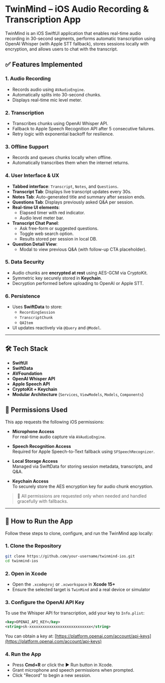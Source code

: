 # TwinMind – iOS Audio Recording & Transcription App

TwinMind is an iOS SwiftUI application that enables real-time audio recording in 30-second segments, performs automatic transcription using OpenAI Whisper (with Apple STT fallback), stores sessions locally with encryption, and allows users to chat with the transcript.

## ✅ Features Implemented

### 1. Audio Recording
- Records audio using `AVAudioEngine`.
- Automatically splits into 30-second chunks.
- Displays real-time mic level meter.

### 2. Transcription
- Transcribes chunks using OpenAI Whisper API.
- Fallback to Apple Speech Recognition API after 5 consecutive failures.
- Retry logic with exponential backoff for resilience.

### 3. Offline Support
- Records and queues chunks locally when offline.
- Automatically transcribes them when the internet returns.

### 4. User Interface & UX
- **Tabbed interface**: `Transcript`, `Notes`, and `Questions`.
- **Transcript Tab**: Displays live transcript updates every 30s.
- **Notes Tab**: Auto-generated title and summary after session ends.
- **Questions Tab**: Displays previously asked Q&A per session.
- **Real-time UI elements**:
  - Elapsed timer with red indicator.
  - Audio level meter bar.
- **Transcript Chat Panel**:
  - Ask free-form or suggested questions.
  - Toggle web search option.
  - Results stored per session in local DB.
- **Question Detail View**:
  - Modal to view previous Q&A (with follow-up CTA placeholder).

### 5. Data Security
- Audio chunks are **encrypted at rest** using AES-GCM via CryptoKit.
- Symmetric key securely stored in **Keychain**.
- Decryption performed before uploading to OpenAI or Apple STT.

### 6. Persistence
- Uses **SwiftData** to store:
  - `RecordingSession`
  - `TranscriptChunk`
  - `QAItem`
- UI updates reactively via `@Query` and `@Model`.

---

## 🛠 Tech Stack

- **SwiftUI**
- **SwiftData**
- **AVFoundation**
- **OpenAI Whisper API**
- **Apple Speech API**
- **CryptoKit + Keychain**
- **Modular Architecture** (`Services`, `ViewModels`, `Models`, `Components`)

## 🔐 Permissions Used

This app requests the following iOS permissions:

- **Microphone Access**  
  For real-time audio capture via `AVAudioEngine`.

- **Speech Recognition Access**  
  Required for Apple Speech-to-Text fallback using `SFSpeechRecognizer`.

- **Local Storage Access**  
  Managed via SwiftData for storing session metadata, transcripts, and Q&A.

- **Keychain Access**  
  To securely store the AES encryption key for audio chunk encryption.

> 📌 All permissions are requested only when needed and handled gracefully with fallbacks.

---

## 🚀 How to Run the App

Follow these steps to clone, configure, and run the TwinMind app locally:

### 1. Clone the Repository

```bash
git clone https://github.com/your-username/twinmind-ios.git
cd twinmind-ios
```

### 2. Open in Xcode

- Open the `.xcodeproj` or `.xcworkspace` in **Xcode 15+**
- Ensure the selected target is `TwinMind` and a real device or simulator

### 3. Configure the OpenAI API Key

To use the Whisper API for transcription, add your key to `Info.plist`:

```xml
<key>OPENAI_API_KEY</key>
<string>sk-xxxxxxxxxxxxxxxxxxxxxxxxxxxx</string>
```

You can obtain a key at: [https://platform.openai.com/account/api-keys](https://platform.openai.com/account/api-keys)

### 4. Run the App

- Press **Cmd+R** or click the ▶️ Run button in Xcode.
- Grant microphone and speech permissions when prompted.
- Click "Record" to begin a new session.
